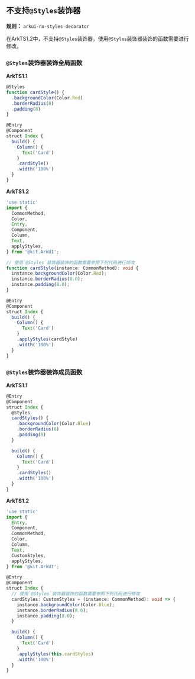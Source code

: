 ## 不支持`@Styles`装饰器

**规则：** `arkui-no-styles-decorator`

在ArkTS1.2中，不支持`@Styles`装饰器。使用`@Styles`装饰器装饰的函数需要进行修改。

### `@Styles`装饰器装饰全局函数

**ArkTS1.1**

```typescript
@Styles
function cardStyle() {
  .backgroundColor(Color.Red)
  .borderRadius(8)
  .padding(8)
}

@Entry
@Component
struct Index {
  build() {
    Column() {
      Text('Card')
    }
    .cardStyle()
    .width('100%')
  }
}
```

**ArkTS1.2**

```typescript
'use static'
import {
  CommonMethod,
  Color,
  Entry,
  Component,
  Column,
  Text,
  applyStyles,
} from '@kit.ArkUI';

// 使用`@Styles`装饰器装饰的函数需要参照下列代码进行修改
function cardStyle(instance: CommonMethod): void {
  instance.backgroundColor(Color.Red);
  instance.borderRadius(8.0);
  instance.padding(8.0);
}

@Entry
@Component
struct Index {
  build() {
    Column() {
      Text('Card')
    }
    .applyStyles(cardStyle)
    .width('100%')
  }
}
```

### `@Styles`装饰器装饰成员函数

**ArkTS1.1**

```typescript
@Entry
@Component
struct Index {
  @Styles
  cardStyles() {
    .backgroundColor(Color.Blue)
    .borderRadius(8)
    .padding(8)
  }

  build() {
    Column() {
      Text('Card')
    }
    .cardStyles()
    .width('100%')
  }
}
```

**ArkTS1.2**

```typescript
'use static'
import {
  Entry,
  Component, 
  CommonMethod,
  Color,
  Column,
  Text,
  CustomStyles,
  applyStyles,
} from '@kit.ArkUI';

@Entry
@Component
struct Index {
  // 使用`@Styles`装饰器装饰的函数需要参照下列代码进行修改
  cardStyles: CustomStyles = (instance: CommonMethod): void => {
    instance.backgroundColor(Color.Blue);
    instance.borderRadius(8.0);
    instance.padding(8.0);
  }

  build() {
    Column() {
      Text('Card')
    }
    .applyStyles(this.cardStyles)
    .width('100%')
  }
}
```